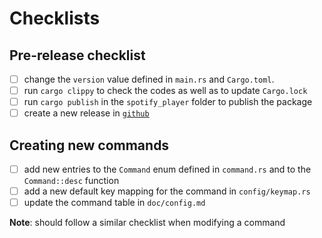 # Checklists

## Pre-release checklist

- [ ] change the `version` value defined in `main.rs` and `Cargo.toml`.
- [ ] run `cargo clippy` to check the codes as well as to update `Cargo.lock`
- [ ] run `cargo publish` in the `spotify_player` folder to publish the package
- [ ] create a new release in [`github`](https://github.com/aome510/spotify-player/releases/new)

## Creating new commands

- [ ] add new entries to the `Command` enum defined in `command.rs` and to the `Command::desc` function
- [ ] add a new default key mapping for the command in `config/keymap.rs`
- [ ] update the command table in `doc/config.md`

**Note**: should follow a similar checklist when modifying a command
